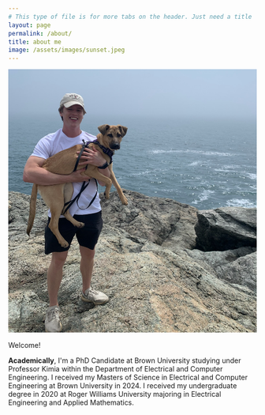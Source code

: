 ```yaml
---
# This type of file is for more tabs on the header. Just need a title
layout: page
permalink: /about/
title: about me
image: /assets/images/sunset.jpeg
---
```

<div class="wrapper">
    <div class="modern-card" style="width: 100%;">
        <div class="card-body">
            <div class="row align-items-center">
                <!-- image -->
                <div class="col-md-4 mb-4 mb-md-0">
                    <img src="/assets/images/stevie/stevie-and-me.png" alt="me and my dog" class="img-fluid rounded shadow">
                </div>
                <!-- description -->
                <div class="col-md-7">
                    <p>Welcome!</p>
                    <p>
                        <b>Academically</b>, I'm a PhD Candidate at Brown University studying under Professor Kimia within 
                        the Department of Electrical and Computer Engineering. I received my Masters of Science in 
                        Electrical and Computer Engineering at Brown University in 2024. I received my undergraduate 
                        degree in 2020 at Roger Williams University majoring in Electrical Engineering and Applied 
                        Mathematics.
                    </p>
                </div>
            </div>
        </div>
    </div>
</div>
